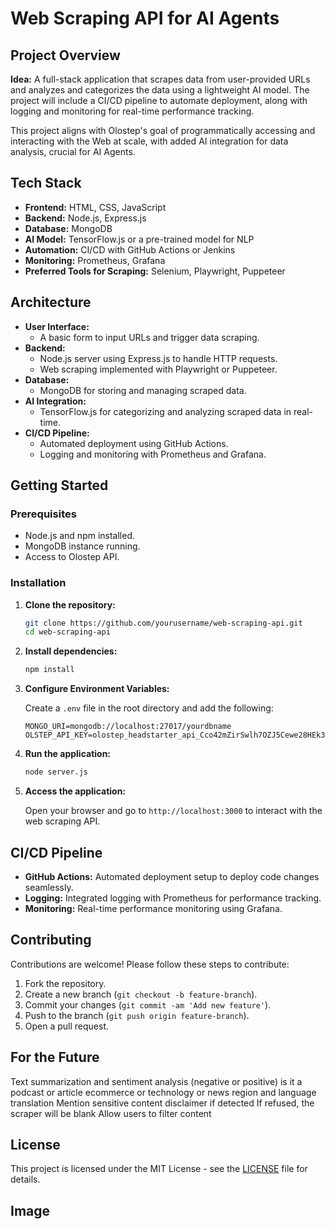 
# Web Scraping API for AI Agents

## Project Overview

**Idea:** A full-stack application that scrapes data from user-provided URLs and analyzes and categorizes the data using a lightweight AI model. The project will include a CI/CD pipeline to automate deployment, along with logging and monitoring for real-time performance tracking.

This project aligns with Olostep's goal of programmatically accessing and interacting with the Web at scale, with added AI integration for data analysis, crucial for AI Agents.

## Tech Stack

- **Frontend:** HTML, CSS, JavaScript
- **Backend:** Node.js, Express.js
- **Database:** MongoDB
- **AI Model:** TensorFlow.js or a pre-trained model for NLP
- **Automation:** CI/CD with GitHub Actions or Jenkins
- **Monitoring:** Prometheus, Grafana
- **Preferred Tools for Scraping:** Selenium, Playwright, Puppeteer

## Architecture

- **User Interface:** 
  - A basic form to input URLs and trigger data scraping.
- **Backend:** 
  - Node.js server using Express.js to handle HTTP requests.
  - Web scraping implemented with Playwright or Puppeteer.
- **Database:** 
  - MongoDB for storing and managing scraped data.
- **AI Integration:** 
  - TensorFlow.js for categorizing and analyzing scraped data in real-time.
- **CI/CD Pipeline:** 
  - Automated deployment using GitHub Actions.
  - Logging and monitoring with Prometheus and Grafana.

## Getting Started

### Prerequisites

- Node.js and npm installed.
- MongoDB instance running.
- Access to Olostep API.

### Installation

1. **Clone the repository:**

   ```bash
   git clone https://github.com/yourusername/web-scraping-api.git
   cd web-scraping-api
   ```

2. **Install dependencies:**

   ```bash
   npm install
   ```

3. **Configure Environment Variables:**

   Create a `.env` file in the root directory and add the following:

   ```env
   MONGO_URI=mongodb://localhost:27017/yourdbname
   OLSTEP_API_KEY=olostep_headstarter_api_Cco42mZirSwlh7OZJ5Cewe28HEk3q
   ```

4. **Run the application:**

   ```bash
   node server.js
   ```

5. **Access the application:**

   Open your browser and go to `http://localhost:3000` to interact with the web scraping API.

## CI/CD Pipeline

- **GitHub Actions:** Automated deployment setup to deploy code changes seamlessly.
- **Logging:** Integrated logging with Prometheus for performance tracking.
- **Monitoring:** Real-time performance monitoring using Grafana.

## Contributing

Contributions are welcome! Please follow these steps to contribute:

1. Fork the repository.
2. Create a new branch (`git checkout -b feature-branch`).
3. Commit your changes (`git commit -am 'Add new feature'`).
4. Push to the branch (`git push origin feature-branch`).
5. Open a pull request.

## For the Future 

Text summarization and sentiment analysis (negative or positive) 
is it a podcast or article
ecommerce or technology or news
region and language translation
Mention sensitive content disclaimer if detected
If refused, the scraper will be blank
Allow users to filter content


## License

This project is licensed under the MIT License - see the [LICENSE](LICENSE) file for details.

## Image


